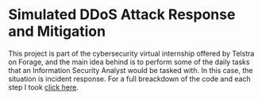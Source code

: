 # Simulated DDoS Attack Response and Mitigation

This project is part of the cybersecurity virtual internship offered by Telstra on Forage, and the main idea behind is to perform some of the daily tasks that an Information Security Analyst would be tasked with. In this case, the situation is incident response. For a full breackdown of the code and each step I took [click here](https://rafael-santamaria-ortega.github.io/cyber_incident_response.html).
